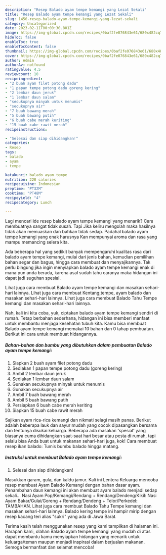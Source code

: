 ```yaml
---
description: "Resep Balado ayam tempe kemangi yang Lezat Sekali"
title: "Resep Balado ayam tempe kemangi yang Lezat Sekali"
slug: 1450-resep-balado-ayam-tempe-kemangi-yang-lezat-sekali
category: Uncategorized
date: 2023-02-11T00:00:30.801Z
image: https://img-global.cpcdn.com/recipes/0baf2fe076843e61/680x482cq70/balado-ayam-tempe-kemangi-foto-resep-utama.jpg
hideToc: false
enableToc: true
enableTocContent: false
thumbnail: https://img-global.cpcdn.com/recipes/0baf2fe076843e61/680x482cq70/balado-ayam-tempe-kemangi-foto-resep-utama.jpg
cover: https://img-global.cpcdn.com/recipes/0baf2fe076843e61/680x482cq70/balado-ayam-tempe-kemangi-foto-resep-utama.jpg
author: Admin
authorAv: notfound
ratingvalue: 4.5
reviewcount: 10
recipeingredient:
- "2 buah ayam filet potong dadu"
- "1 papan tempe potong dadu goreng kering"
- "2 lembar daun jeruk"
- "1 lembar daun salam"
- "secukupnya minyak untuk menumis"
- "secukupnya air"
- "7 buah bawang merah"
- "5 buah bawang putih"
- "6 buah cabe merah keriting"
- "15 buah cabe rawit merah"
recipeinstructions:

- "Selesai dan siap dihidangkan!"
categories:
- Resep
tags:
- balado
- ayam
- tempe

katakunci: balado ayam tempe 
nutrition: 220 calories
recipecuisine: Indonesian
preptime: "PT32M"
cooktime: "PT48M"
recipeyield: "4"
recipecategory: Lunch

---
```



Lagi mencari ide resep balado ayam tempe kemangi yang menarik? Cara membuatnya sangat tidak susah. Tapi Jika keliru mengolah maka hasilnya tidak akan memuaskan dan bahkan tidak sedap. Padahal balado ayam tempe kemangi yang enak harusnya Kan mempunyai aroma dan rasa yang mampu memancing selera kita.


Ada beberapa hal yang sedikit banyak mempengaruhi kualitas rasa dari balado ayam tempe kemangi, mulai dari jenis bahan, kemudian pemilihan bahan segar dan bagus, hingga cara membuat dan menyajikannya. Tak perlu bingung jika ingin menyiapkan balado ayam tempe kemangi enak di mana pun anda berada, karena asal sudah tahu caranya maka hidangan ini dapat jadi suguhan spesial.

Lihat juga cara membuat Balado ayam tempe kemangi dan masakan sehari-hari lainnya. Lihat juga cara membuat Kentang,tempe, ayam balado dan masakan sehari-hari lainnya. Lihat juga cara membuat Balado Tahu Tempe kemangi dan masakan sehari-hari lainnya.


Nah, kali ini kita coba, yuk, ciptakan balado ayam tempe kemangi sendiri di rumah. Tetap berbahan sederhana, hidangan ini bisa memberi manfaat untuk membantu menjaga kesehatan tubuh kita. Kamu bisa membuat Balado ayam tempe kemangi memakai 10 bahan dan 0 tahap pembuatan. Berikut ini cara untuk membuat hidangannya.

<!--inarticleads1-->

##### Bahan-bahan dan bumbu yang dibutuhkan dalam pembuatan Balado ayam tempe kemangi:

1. Siapkan 2 buah ayam filet potong dadu
1. Sediakan 1 papan tempe potong dadu (goreng kering)
1. Ambil 2 lembar daun jeruk
1. Sediakan 1 lembar daun salam
1. Gunakan secukupnya minyak untuk menumis
1. Gunakan secukupnya air
1. Ambil 7 buah bawang merah
1. Ambil 5 buah bawang putih
1. Persiapkan 6 buah cabe merah keriting
1. Siapkan 15 buah cabe rawit merah


Sajikan ayam rica-rica kemangi dan nikmati selagi masih panas. Berikut adalah beberapa lauk dan sayur mudah yang cocok dipasangkan bersama dan tentunya disukai keluarga. Beberapa ada masakan &#39;spesial&#39; yang biasanya cuma dihidangkan saat-saat hari besar atau pesta di rumah, tapi selalu bisa Anda buat untuk makanan sehari-hari juga, kok! Cara membuat resep ikan balado: Tumis bumbu balado hingga matang. 

<!--inarticleads2-->

##### Instruksi untuk membuat Balado ayam tempe kemangi:


1. Selesai dan siap dihidangkan!

Masukkan garam, gula, dan kaldu jamur. Kali ini Lentera Keluarga mencoba resep membuat Ayam Balado Kemangi dengan bahan dasar ayam. Penambahan daun kemangi ini akan membuat ayam balado menjadi sedap sekali… Nasi Ayam Pop/Kemangi/Rendang + Rendang/Dendeng/Kikil: Nasi Ayam Bakar/Gulai/Goreng + Rendang/Dendeng + Telor/Perkedel: TAMBAHAN. Lihat juga cara membuat Balado Tahu Tempe kemangi dan masakan sehari-hari lainnya. Balado kering tempe ini hampir mirip dengan resep kacang teri alias &#34;sukri&#34; yang ada di Jawa Barat. 

Terima kasih telah menggunakan resep yang kami tampilkan di halaman ini. Harapan kami, olahan Balado ayam tempe kemangi yang mudah di atas dapat membantu kamu menyiapkan hidangan yang menarik untuk keluarga/teman maupun menjadi inspirasi dalam berjualan makanan. Semoga bermanfaat dan selamat mencoba!
